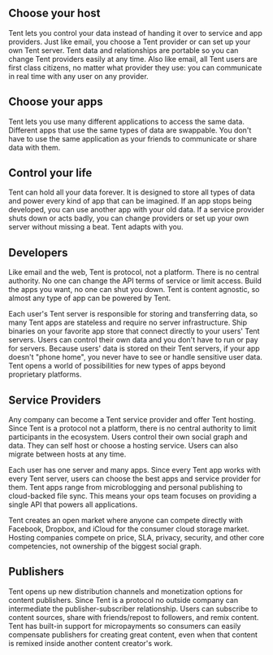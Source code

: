 ## Choose your host

Tent lets you control your data instead of handing it over to service and app providers. Just like email, you choose a Tent provider or can set up your own Tent server. Tent data and relationships are portable so you can change Tent providers easily at any time. Also like email, all Tent users are first class citizens, no matter what provider they use: you can communicate in real time with any user on any provider.

## Choose your apps

Tent lets you use many different applications to access the same data. Different apps that use the same types of data are swappable. You don't have to use the same application as your friends to communicate or share data with them.

## Control your life

Tent can hold all your data forever. It is designed to store all types of data and power every kind of app that can be imagined. If an app stops being developed, you can use another app with your old data. If a service provider shuts down or acts badly, you can change providers or set up your own server without missing a beat. Tent adapts with you.

## Developers

Like email and the web, Tent is protocol, not a platform. There is no central authority. No one can change the API terms of service or limit access. Build the apps you want, no one can shut you down. Tent is content agnostic, so almost any type of app can be powered by Tent.

Each user's Tent server is responsible for storing and transferring data, so many Tent apps are stateless and require no server infrastructure. Ship binaries on your favorite app store that connect directly to your users' Tent servers. Users can control their own data and you don't have to run or pay for servers. Because users' data is stored on their Tent servers, if your app doesn't "phone home", you never have to see or handle sensitive user data. Tent opens a world of possibilities for new types of apps beyond proprietary platforms.

## Service Providers

Any company can become a Tent service provider and offer Tent hosting. Since Tent is a protocol not a platform, there is no central authority to limit participants in the ecosystem. Users control their own social graph and data. They can self host or choose a hosting service. Users can also migrate between hosts at any time. 

Each user has one server and many apps. Since every Tent app works with every Tent server, users can choose the best apps and service provider for them. Tent apps range from microblogging and personal publishing to cloud-backed file sync. This means your ops team focuses on providing a single API that powers all applications. 

Tent creates an open market where anyone can compete directly with Facebook, Dropbox, and iCloud for the consumer cloud storage market. Hosting companies compete on price, SLA, privacy, security, and other core competencies, not  ownership of the biggest social graph.

## Publishers

Tent opens up new distribution channels and monetization options for content publishers. Since Tent is a protocol no outside company can intermediate the publisher-subscriber relationship. Users can subscribe to content sources, share with friends/repost to followers, and remix content. Tent has built-in support for micropayments so consumers can easily compensate publishers for creating great content, even when that content is remixed inside another content creator's work.
